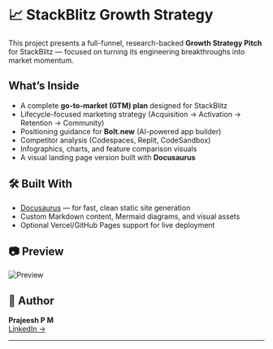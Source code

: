 # 📈 StackBlitz Growth Strategy

This project presents a full-funnel, research-backed **Growth Strategy Pitch** for StackBlitz — focused on turning its engineering breakthroughs into market momentum.

## What’s Inside

- A complete **go-to-market (GTM) plan** designed for StackBlitz
- Lifecycle-focused marketing strategy (Acquisition → Activation → Retention → Community)
- Positioning guidance for **Bolt.new** (AI-powered app builder)
- Competitor analysis (Codespaces, Replit, CodeSandbox)
- Infographics, charts, and feature comparison visuals
- A visual landing page version built with **Docusaurus**

## 🛠 Built With

- [Docusaurus](https://docusaurus.io/) — for fast, clean static site generation
- Custom Markdown content, Mermaid diagrams, and visual assets
- Optional Vercel/GitHub Pages support for live deployment

## 📷 Preview

![Preview](./static/img/stackblitz-hero-banner.png)

## 🔗 Author

**Prajeesh P M**  
[LinkedIn →](https://www.linkedin.com/in/prajeesh-pm/)

---

